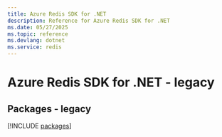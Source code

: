 ```yaml
---
title: Azure Redis SDK for .NET
description: Reference for Azure Redis SDK for .NET
ms.date: 05/27/2025
ms.topic: reference
ms.devlang: dotnet
ms.service: redis
---
```

# Azure Redis SDK for .NET - legacy
## Packages - legacy
[!INCLUDE [packages](redis-index.md)]